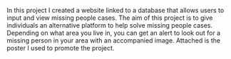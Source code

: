 In this project I created a website linked to a database that allows users to input and view missing people cases. The aim of this project is to give individuals an alternative platform to help solve missing people cases. Depending on what area you live in, you can get an alert to look out for a missing person in your area with an accompanied image. Attached is the poster I used to promote the project.
